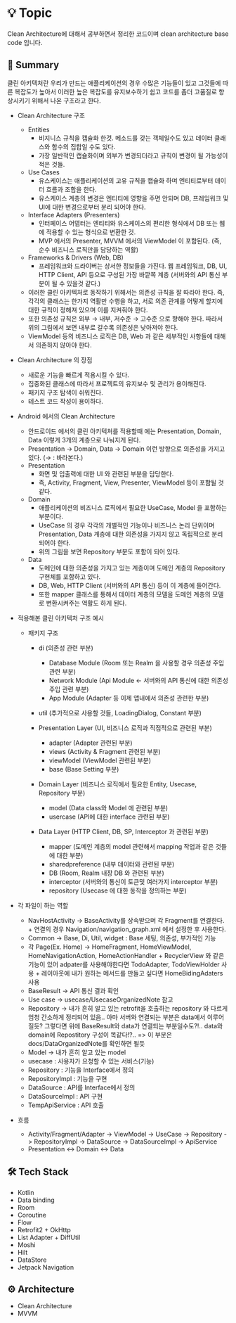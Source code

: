 # 💡 Topic
Clean Architecture에 대해서 공부하면서 정리한 코드이며 clean architecture base code 입니다.

## 📝 Summary
클린 아키텍처란 우리가 만드는 애플리케이션의 경우 수많은 기능들이 있고 그것들에 따른 복잡도가 높아서 이러한 높은 복잡도를 유지보수하기 쉽고 코드를 좀더 고품질로 향상시키기 위해서 나온 구조라고 한다.


- Clean Architecture 구조
    - Entities
        - 비지니스 규칙을 캡슐화 한것. 메소드를 갖는 객체일수도 있고 데이터 클래스와 함수의 집합일 수도 있다.
        - 가장 일반적인 캡슐화이며 외부가 변경되더라고 규칙이 변경이 될 가능성이 적은 것들.
    - Use Cases
        - 유스케이스는 애플리케이션의 고유 규칙을 캡슐화 하며 엔티티로부터 데이터 흐름과 조합을 한다.
        - 유스케이스 계층의 변경은 엔티티에 영향을 주면 안되며 DB, 프레임워크 및 UI에 대한 변경으로부터 분리 되어야 한다.
    - Interface Adapters (Presenters)
        - 인터페이스 어뎁터는 엔티티와 유스케이스의 편리한 형식에서 DB 또는 웹에 적용할 수 있는 형식으로 변환한 것.
        - MVP 에서의 Presenter, MVVM 에서의 ViewModel 이 포함된다. (즉, 순수 비즈니스 로직만을 담당하는 역활)
    - Frameworks & Drivers (Web, DB)
        - 프레임워크와 드라이버는 상서한 정보들을 가진다. 웹 프레임워크, DB, UI, HTTP Client, API 등으로 구성된 가장 바깥쪽 계층 (서버와의 API 통신 부분이 될 수 있을것 같다.)
    - 이러한 클린 아키텍처로 동작하기 위해서는 의존성 규칙을 잘 따라야 한다. 즉, 각각의 클래스는 한가지 역활만 수행을 하고, 서로 의존 관계를 어떻게 할지에 대한 규칙이 정해져 있으며 이를 지켜줘야 한다.
    - 또한 의존성 규칙은 외부 → 내부, 저수준 → 고수준 으로 향해야 한다. 따라서 위의 그림에서 보면 내부로 갈수록 의존성은 낮아져야 한다.
    - ViewModel 등의 비즈니스 로직은 DB, Web 과 같은 세부적인 사항들에 대해서 의존하지 않아야 한다.


- Clean Architecture 의 장점
    - 새로운 기능을 빠르게 적용시킬 수 있다.
    - 집중화된 클래스에 따라서 프로젝트의 유지보수 및 관리가 용이해진다.
    - 패키지 구조 탐색이 쉬워진다.
    - 테스트 코드 작성이 용이하다.


- Android 에서의 Clean Architecture
    - 안드로이드 에서의 클린 아키텍처를 적용할때 에는 Presentation, Domain, Data 이렇게 3개의 계층으로 나눠지게 된다.
    - Presentation → Domain, Data → Domain 이런 방향으로 의존성을 가지고 있다. (→ : 바라본다.)
    - Presentation
        - 화면 및 입출력에 대한 UI 와 관련된 부분을 담당한다.
        - 즉, Activity, Fragment, View, Presenter, ViewModel 등이 포함될 것 같다.
    - Domain
        - 애플리케이션의 비즈니스 로직에서 필요한 UseCase, Model 을 포함하는 부분이다.
        - UseCase 의 경우 각각의 개별적인 기능이나 비즈니스 논리 단위이며 Presentation, Data 계층에 대한 의존성을 가지지 않고 독립적으로 분리 되어야 한다.
        - 위의 그림을 보면 Repository 부분도 포함이 되어 있다.
    - Data
        - 도메인에 대한 의존성을 가지고 있는 계층이며 도메인 계층의 Repository 구현체를 포함하고 있다.
        - DB, Web, HTTP Client (서버와의 API 통신) 등이 이 계층에 들어간다.
        - 또한 mapper 클래스를 통해서 데이터 계층의 모델을 도메인 계층의 모델로 변환시켜주는 역활도 하게 된다.


- 적용해본 클린 아키텍처 구조 예시
    - 패키지 구조
        - di (의존성 관련 부분)
            - Database Module (Room 또는 Realm 을 사용할 경우 의존성 주입 관련 부분)
            - Network Module (Api Module ← 서버와의 API 통신에 대한 의존성 주입 관련 부분)
            - App Module (Adapter 등 이제 앱내에서 의존성 관련한 부분)

        - util (추가적으로 사용할 것들, LoadingDialog, Constant 부분)

        - Presentation Layer (UI, 비즈니스 로직과 직접적으로 관련된 부분)
            - adapter (Adapter 관련된 부분)
            - views (Activity & Fragment 관련된 부분)
            - viewModel (ViewModel 관련된 부분)
            - base (Base Setting 부분)

        - Domain Layer (비즈니스 로직에서 필요한 Entity, Usecase, Repository 부분)
            - model (Data class와 Model 에 관련된 부분)
            - usercase (API에 대한 interface 관련된 부분)

        - Data Layer (HTTP Client, DB, SP, Interceptor 과 관련된 부분)
            - mapper (도메인 계층의 model 관련해서 mapping 작업과 같은 것들에 대한 부분)
            - sharedpreference (내부 데이터와 관련된 부분)
            - DB (Room, Realm 내장 DB 와 관련된 부분)
            - interceptor (서버와의 통신이 토큰및 여러가지 interceptor 부분)
            - repository (Usecase 에 대한 동작을 정의하는 부분)


- 각 파일이 하는 역할
    - NavHostActivity -> BaseActivity를 상속받으며 각 Fragment를 연결한다.
                       + 연결의 경우 Navigation/navigation_graph.xml 에서 설정한 후 사용한다.
    - Common -> Base, Di, Util, widget : Base 세팅, 의존성, 부가적인 기능
    - 각 Page(Ex. Home) -> HomeFragment, HomeViewModel, HomeNavigationAction, HomeActionHandler
                         + RecyclerView 와 같은 기능이 있어 adpater를 사용해야한다면 TodoAdapter, TodoViewHolder 사용
                         + 레이아웃에 내가 원하는 메서드를 만들고 싶다면 HomeBidingAdaters 사용
    - BaseResult -> API 통신 결과 확인
    - Use case -> usecase/UsecaseOrganizedNote 참고
    - Repository -> 내가 흔히 알고 있는 retrofit을 호출하는 repository 와 다르게 엄청 간소하게 정리되어 있음..
                    아마 서버와 연결되는 부분은 data에서 이루어질듯? 그렇다면 위에 BaseResult와 data가 연결되는 부분일수도?!..
                    data와 domain에 Repostitory 구성이 똑같다!?..
                    => 이 부분은 docs/DataOrganizedNote를 확인하면 될듯
    - Model -> 내가 흔히 알고 있는 model
    - usecase : 사용자가 요청할 수 있는 서비스(기능)
    - Repository : 기능을 Interface에서 정의
    - RepositoryImpl : 기능을 구현
    - DataSource : API를 Interface에서 정의
    - DataSourceImpl : API 구현
    - TempApiService : API 호출


- 흐름
    - Activity/Fragment/Adapter -> ViewModel -> UseCase -> Repository -> RepositoryImpl -> DataSource -> DataSourceImpl -> ApiService
    - Presentation <-> Domain <-> Data
    
    
## 🛠️ ****Tech Stack****

- Kotlin
- Data binding
- Room
- Coroutine
- Flow
- Retrofit2 + OkHttp
- List Adapter + DiffUtil
- Moshi
- Hilt
- DataStore
- Jetpack Navigation

## ****⚙️ Architecture****

- Clean Architecture
- MVVM
    

